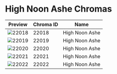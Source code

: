 # High Noon Ashe Chromas

| Preview | Chroma ID | Name |
|---------|-----------|------|
| ![22018](https://raw.communitydragon.org/latest/plugins/rcp-be-lol-game-data/global/default/v1/champion-chroma-images/22/22018.png) | 22018 | High Noon Ashe |
| ![22019](https://raw.communitydragon.org/latest/plugins/rcp-be-lol-game-data/global/default/v1/champion-chroma-images/22/22019.png) | 22019 | High Noon Ashe |
| ![22020](https://raw.communitydragon.org/latest/plugins/rcp-be-lol-game-data/global/default/v1/champion-chroma-images/22/22020.png) | 22020 | High Noon Ashe |
| ![22021](https://raw.communitydragon.org/latest/plugins/rcp-be-lol-game-data/global/default/v1/champion-chroma-images/22/22021.png) | 22021 | High Noon Ashe |
| ![22022](https://raw.communitydragon.org/latest/plugins/rcp-be-lol-game-data/global/default/v1/champion-chroma-images/22/22022.png) | 22022 | High Noon Ashe |